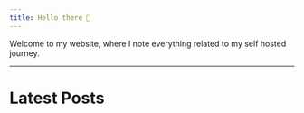```yaml
---
title: Hello there 👋
---
```


Welcome to my website, where I note everything related to my self hosted journey.

---
# Latest Posts